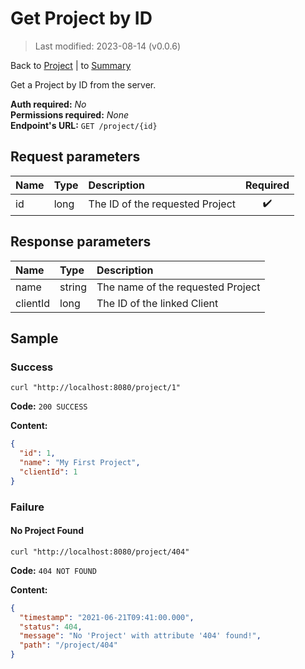 # Get Project by ID

> Last modified: 2023-08-14 (v0.0.6)

Back to [Project](../Project.md) | to [Summary](../../README.md)

Get a Project by ID from the server.

**Auth required:** _No_  
**Permissions required:** _None_  
**Endpoint's URL:** `GET /project/{id}`

## Request parameters

| Name | Type | Description                     | Required |
|:-----|:-----|:--------------------------------|:--------:|
| id   | long | The ID of the requested Project |    ✔️    |

## Response parameters

| Name     | Type   | Description                       |
|:---------|:-------|:----------------------------------|
| name     | string | The name of the requested Project |
| clientId | long   | The ID of the linked Client       |

## Sample

### Success

```shell
curl "http://localhost:8080/project/1"
```

**Code:** `200 SUCCESS`

**Content:**

```json
{
  "id": 1,
  "name": "My First Project",
  "clientId": 1
}
```

### Failure

#### No Project Found

```shell
curl "http://localhost:8080/project/404"
```

**Code:** `404 NOT FOUND`

**Content:**

```json
{
  "timestamp": "2021-06-21T09:41:00.000",
  "status": 404,
  "message": "No 'Project' with attribute '404' found!",
  "path": "/project/404"
}
```
